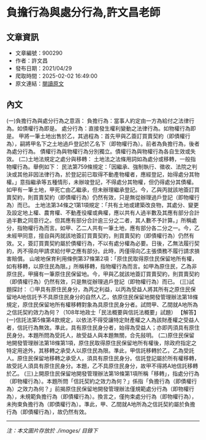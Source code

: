 # 負擔行為與處分行為,許文昌老師

## 文章資訊
- 文章編號：900290
- 作者：許文昌
- 發布日期：2021/04/29
- 爬取時間：2025-02-02 16:49:00
- 原文連結：[閱讀原文](https://real-estate.get.com.tw/Columns/detail.aspx?no=900290)

## 內文
(一)負擔行為與處分行為之意涵：
負擔行為：當事人約定由一方為給付之法律行為。如債權行為即是。
處分行為：直接發生權利變動之法律行為。如物權行為即是。
甲將一筆土地出售於乙，其過程為：首先甲與乙簽訂買賣契約（即債權行為），嗣將甲名下之土地過戶登記於乙名下（即物權行為）。前者為負擔行為，後者為處分行為。
債權行為與物權行為分別獨立。債權行為與物權行為各自生效或失效。
(二)土地法規定之處分與移轉：
土地法之法條用詞如為處分或移轉，一般指物權行為。舉例如下：
民法第759條規定：「因繼承、強制執行、徵收、法院之判決或其他非因法律行為，於登記前已取得不動產物權者，應經登記，始得處分其物權。」意指繼承等五種情形，未辦竣登記，不得處分其物權，但仍得處分其債權。如甲有一筆土地，甲死亡由乙繼承，但未辦理繼承登記。今，乙與丙就該地簽訂買賣契約，則買賣契約（即債權行為）仍然有效，只是無從辦理過戶登記（即物權行為）而已。
土地法第34條之1第1項規定：「共有土地或建築改良物，其處分、變更及設定地上權、農育權、不動產役權或典權，應以共有人過半數及其應有部分合計過半數之同意行之。但其應有部分合計逾三分之二者，其人數不予計算。」所稱處分，指物權行為而言。如甲、乙二人共有一筆土地，應有部分各二分之一。今，乙未經甲同意，擅自與丙就該地簽訂買賣契約，則買賣契約（即債權行為）仍然有效。又，簽訂買賣契約屬於債權行為，不以有處分權為必要。日後，乙無法履行契約，丙不得向甲請求給付甲之應有部分。此時，丙僅得向乙主張債務不履行請求損害賠償。
山坡地保育利用條例第37條第2項：「原住民取得原住民保留地所有權，如有移轉，以原住民為限。」所稱移轉，指物權行為而言。如甲為原住民，乙為非原住民，甲擁有一筆原住民保留地。今，甲與乙就該地簽訂買賣契約，則買賣契約（即債權行為）仍然有效，只是無從辦理過戶登記（即物權行為）而已。
(三)試題探討：
◎甲具有原住民身分，為丙之利益，以丙為受益人將其所有之原住民保留地A地信託予不具原住民身分的自然人乙，依原住民保留地開發管理辦法第18條規定，原住民保留地所有權移轉對象為具原住民身分者。試問甲、乙間就A地所為之信託契約效力為何？（108年地政士「民法概要與信託法概要」試題）
【解答】
(一)信託法第5條第4款規定，以依法不得受讓特定財產權之人為該財產權之受益人者，信託行為無效。準此，具有原住民身分者，始得為受益人；亦即丙須具有原住民身分。本題所問為受託人，故受益人與本題無關，合先敍明。
(二)原住民保留地開發管理辦法第18條第1項，原住民取得原住民保留地所有權後，除政府指定之特定用途外，其移轉之承受人以原住民為限。準此，甲信託移轉於乙，乙為受託人。原住民保留地移轉之承受人，須具有原住民身分。信託登記屬於所有權移轉，故受託人須具有原住民身分。本題，乙不具原住民身分，故甲不得將A地信託移轉於乙。
(三)上開原住民保留地開發管理辦法第18條第1項所稱「移轉」，指處分行為（即物權行為）。本題所問「信託契約之效力為何？」係指「負擔行為（即債權行為）之效力為何？」前揭原住民保留地開發管理辦法僅規範處分行為（即物權行為），未規範負擔行為（即債權行為）。換言之，僅拘束處分行為（即物權行為），未拘束負擔行為（即債權行為）。準此，甲、乙間就A地所為之信託契約屬於負擔行為（即債權行為），故仍然有效。

---
*注：本文圖片存放於 ./images/ 目錄下*
